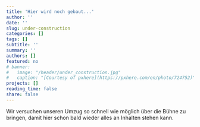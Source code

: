 ```yaml
---
title: 'Hier wird noch gebaut...'
author: ''
date: ''
slug: under-construction
categories: []
tags: []
subtitle: ''
summary: ''
authors: []
featured: no
# banner:
#   image: "/header/under_construction.jpg"
#   caption: "[Courtesy of pxhere](https://pxhere.com/en/photo/724752)"
projects: []
reading_time: false
share: false
---
```


Wir versuchen unseren Umzug so schnell wie möglich über die Bühne zu bringen, damit hier schon bald wieder alles an Inhalten stehen kann.